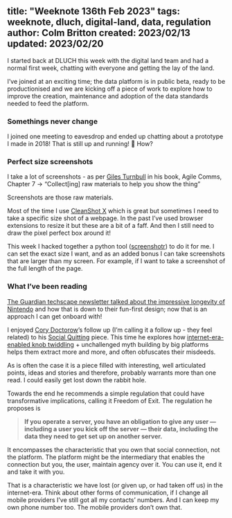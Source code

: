 title: "Weeknote 136th Feb 2023"
tags: weeknote, dluch, digital-land, data, regulation
author: Colm Britton
created: 2023/02/13
updated: 2023/02/20
--------------------

I started back at DLUCH this week with the digital land team and had a normal first week, chatting with everyone and getting the lay of the land.

I’ve joined at an exciting time; the data platform is in public beta, ready to be productionised and we are kicking off a piece of work to explore how to improve the creation, maintenance and adoption of the data standards needed to feed the platform.

### Somethings never change

I joined one meeting to eavesdrop and ended up chatting about a prototype I made in 2018! That is still up and running! 🫣 How?

### Perfect size screenshots

I take a lot of screenshots - as per [Giles Turnbull](https://gilest.org/) in his book, Agile Comms, Chapter 7 → “Collect[ing] raw materials to help you show the thing”

Screenshots are those raw materials.

Most of the time I use [CleanShot X](https://cleanshot.com/) which is great but sometimes I need to take a specific size shot of a webpage. In the past I’ve used browser extensions to resize it but these are a bit of a faff. And then I still need to draw the pixel perfect box around it!

This week I hacked together a python tool ([screenshotr](https://github.com/colmjude/screenshotr)) to do it for me. I can set the exact size I want, and as an added bonus I can take screenshots that are larger than my screen. For example, if I want to take a screenshot of the full length of the page.

### What I’ve been reading

[The Guardian techscape newsletter talked about the impressive longevity of Nintendo](https://www.theguardian.com/technology/2023/feb/14/techscape-nintendo-innovation-tech-company) and how that is down to their fun-first design; now that is an approach I can get onboard with!

I enjoyed [Cory Doctorow](https://twitter.com/doctorow/)’s follow up (I’m calling it a follow up - they feel related) to his [Social Quitting](https://pluralistic.net/2023/01/08/watch-the-surpluses/#exogenous-shocks) piece. This time he explores how [internet-era-enabled knob twiddling](https://doctorow.medium.com/twiddler-1b5c9690cce6) + unchallenged myth building by big platforms helps them extract more and more, and often obfuscates their misdeeds.

As is often the case it is a piece filled with interesting, well articulated points, ideas and stories and therefore, probably warrants more than one read. I could easily get lost down the rabbit hole.

Towards the end he recommends a simple regulation that could have transformative implications, calling it Freedom of Exit. The regulation he proposes is

> **If you operate a server, you have an obligation to give any user — including a user you kick off the server — their data, including the data they need to get set up on another server.**

It encompasses the characteristic that you own that social connection, not the platform. The platform might be the intermediary that enables the connection but you, the user, maintain agency over it. You can use it, end it and take it with you.

That is a characteristic we have lost (or given up, or had taken off us) in the internet-era. Think about other forms of communication, if I change all mobile providers I’ve still got all my contacts’ numbers. And I can keep my own phone number too. The mobile providers don’t own that.
